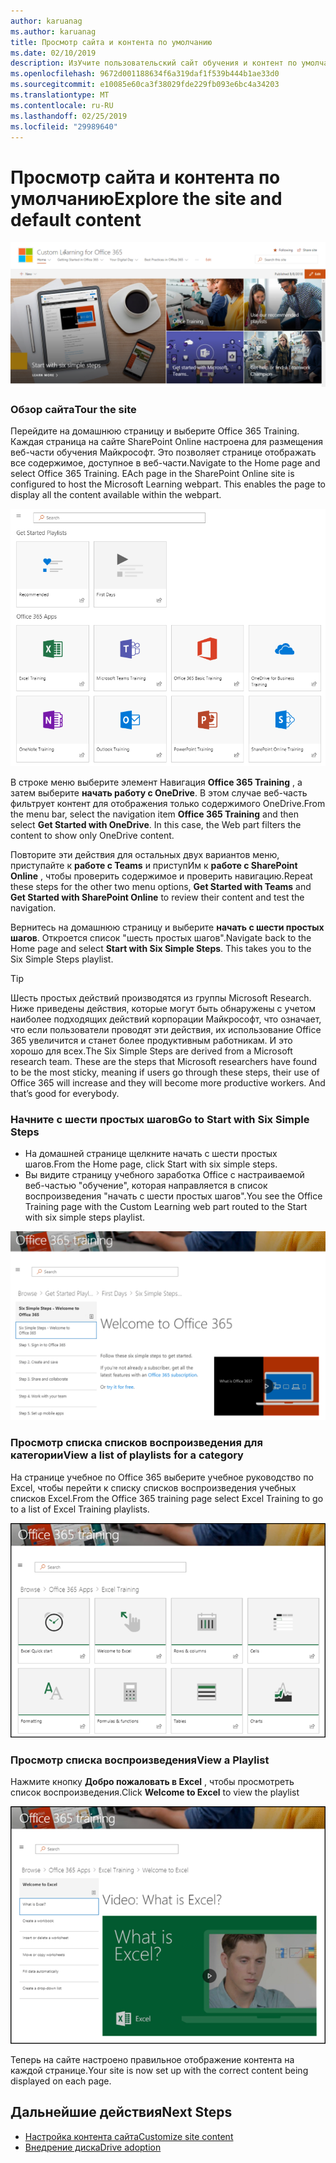 ```yaml
---
author: karuanag
ms.author: karuanag
title: Просмотр сайта и контента по умолчанию
ms.date: 02/10/2019
description: ИзУчите пользовательский сайт обучения и контент по умолчанию
ms.openlocfilehash: 9672d001188634f6a319daf1f539b444b1ae33d0
ms.sourcegitcommit: e10085e60ca3f38029fde229fb093e6bc4a34203
ms.translationtype: MT
ms.contentlocale: ru-RU
ms.lasthandoff: 02/25/2019
ms.locfileid: "29989640"
---
```

# <a name="explore-the-site-and-default-content"></a><span data-ttu-id="7bf5a-103">Просмотр сайта и контента по умолчанию</span><span class="sxs-lookup"><span data-stu-id="7bf5a-103">Explore the site and default content</span></span>

![Шесть простых шагов](media/clo365homepage.png)

### <a name="tour-the-site"></a><span data-ttu-id="7bf5a-105">Обзор сайта</span><span class="sxs-lookup"><span data-stu-id="7bf5a-105">Tour the site</span></span> 

<span data-ttu-id="7bf5a-p101">Перейдите на домашнюю страницу и выберите Office 365 Training. Каждая страница на сайте SharePoint Online настроена для размещения веб-части обучения Майкрософт. Это позволяет странице отображать все содержимое, доступное в веб-части.</span><span class="sxs-lookup"><span data-stu-id="7bf5a-p101">Navigate to the Home page and select Office 365 Training. EAch page in the SharePoint Online site is configured to host the Microsoft Learning webpart. This enables the page to  display all the content available within the webpart.</span></span>

![частей](media/webpart.PNG)

<span data-ttu-id="7bf5a-p102">В строке меню выберите элемент Навигация **Office 365 Training** , а затем выберите **начать работу с OneDrive**. В этом случае веб-часть фильтрует контент для отображения только содержимого OneDrive.</span><span class="sxs-lookup"><span data-stu-id="7bf5a-p102">From the menu bar, select the navigation item **Office 365 Training** and then select **Get Started with OneDrive**. In this case, the Web part filters the content to show only OneDrive content.</span></span>

<span data-ttu-id="7bf5a-112">Повторите эти действия для остальных двух вариантов меню, приступайте к **работе с Teams** и приступИм к **работе с SharePoint Online** , чтобы проверить содержимое и проверить навигацию.</span><span class="sxs-lookup"><span data-stu-id="7bf5a-112">Repeat these steps for the other two menu options, **Get Started with Teams** and **Get Started with SharePoint Online** to review their content and test the navigation.</span></span>

<span data-ttu-id="7bf5a-p103">Вернитесь на домашнюю страницу и выберите **начать с шести простых шагов**. Откроется список "шесть простых шагов".</span><span class="sxs-lookup"><span data-stu-id="7bf5a-p103">Navigate back to the Home page and select **Start with Six Simple Steps**. This takes you to the Six Simple Steps playlist.</span></span>

> [!TIP]
> <span data-ttu-id="7bf5a-p104">Шесть простых действий производятся из группы Microsoft Research. Ниже приведены действия, которые могут быть обнаружены с учетом наиболее подходящих действий корпорации Майкрософт, что означает, что если пользователи проводят эти действия, их использование Office 365 увеличится и станет более продуктивным работникам. И это хорошо для всех.</span><span class="sxs-lookup"><span data-stu-id="7bf5a-p104">The Six Simple Steps are derived from a Microsoft research team. These are the steps that Microsoft researchers have found to be the most sticky, meaning if users go through these steps, their use of Office 365 will increase and they will become more productive workers. And that’s good for everybody.</span></span>

### <a name="go-to-start-with-six-simple-steps"></a><span data-ttu-id="7bf5a-118">Начните с шести простых шагов</span><span class="sxs-lookup"><span data-stu-id="7bf5a-118">Go to Start with Six Simple Steps</span></span>
- <span data-ttu-id="7bf5a-119">На домашней странице щелкните начать с шести простых шагов.</span><span class="sxs-lookup"><span data-stu-id="7bf5a-119">From the Home page, click Start with six simple steps.</span></span> 
- <span data-ttu-id="7bf5a-120">Вы видите страницу учебного заработка Office с настраиваемой веб-частью "обучение", которая направляется в список воспроизведения "начать с шести простых шагов".</span><span class="sxs-lookup"><span data-stu-id="7bf5a-120">You see the Office Training page with the Custom Learning web part routed to the Start with six simple steps playlist.</span></span>  

![Список воспроизведения с шестью шагами](media/clo365sixsteps.png)

### <a name="view-a-list-of-playlists-for-a-category"></a><span data-ttu-id="7bf5a-122">Просмотр списка списков воспроизведения для категории</span><span class="sxs-lookup"><span data-stu-id="7bf5a-122">View a list of playlists for a category</span></span>

<span data-ttu-id="7bf5a-123">На странице учебное по Office 365 выберите учебное руководство по Excel, чтобы перейти к списку списков воспроизведения учебных списков Excel.</span><span class="sxs-lookup"><span data-stu-id="7bf5a-123">From the Office 365 training page select Excel Training to go to a list of Excel Training playlists.</span></span>

![контент_ексцел. png](media/content_excel.png)

### <a name="view-a-playlist"></a><span data-ttu-id="7bf5a-125">Просмотр списка воспроизведения</span><span class="sxs-lookup"><span data-stu-id="7bf5a-125">View a Playlist</span></span>

<span data-ttu-id="7bf5a-126">Нажмите кнопку **Добро пожаловать в Excel** , чтобы просмотреть список воспроизведения.</span><span class="sxs-lookup"><span data-stu-id="7bf5a-126">Click **Welcome to Excel** to view the playlist</span></span>

![контент_ексвел. png](media/content_exwel.png)

<span data-ttu-id="7bf5a-128">Теперь на сайте настроено правильное отображение контента на каждой странице.</span><span class="sxs-lookup"><span data-stu-id="7bf5a-128">Your site is now set up with the correct content being displayed on each page.</span></span> 

## <a name="next-steps"></a><span data-ttu-id="7bf5a-129">Дальнейшие действия</span><span class="sxs-lookup"><span data-stu-id="7bf5a-129">Next Steps</span></span>
- [<span data-ttu-id="7bf5a-130">Настройка контента сайта</span><span class="sxs-lookup"><span data-stu-id="7bf5a-130">Customize site content</span></span>](customization.md)
- [<span data-ttu-id="7bf5a-131">Внедрение диска</span><span class="sxs-lookup"><span data-stu-id="7bf5a-131">Drive adoption</span></span>](driveadoption.md) 
